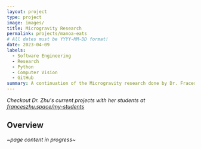 ```yaml
---
layout: project
type: project
image: images/
title: Microgravity Research
permalink: projects/manoa-eats
# All dates must be YYYY-MM-DD format!
date: 2023-04-09
labels:
  - Software Engineering
  - Research
  - Python
  - Computer Vision
  - GitHub
summary: A continuation of the Microgravity research done by Dr. Fraces Zhu and her team (2018)
---
```


*Checkout Dr. Zhu's current projects with her students at [franceszhu.space/my-students](https://franceszhu.space/my-students)*

## Overview

*~page content in progress~*


